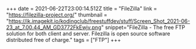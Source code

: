 +++
date = 2021-06-22T23:00:14.512Z
title = "FileZilla"
link = "https://filezilla-project.org/"
thumbnail = "https://ik.imagekit.io/kodingclub/freestuffdev/stuff/Screen_Shot_2021-06-23_at_7.00.44_AM_GD3772FkEwjv.png"
snippet="FileZilla - The free FTP solution for both client and server. Filezilla is open source software distributed free of charge."
tags = ["FTP"]
+++
